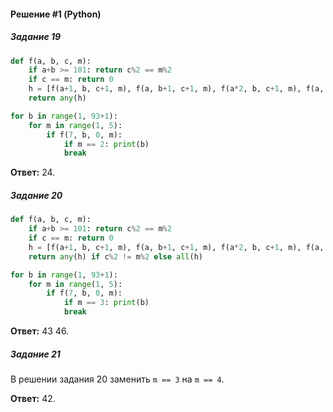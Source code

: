 #### Решение #1 (Python)

##### Задание 19
```python
def f(a, b, c, m):
	if a+b >= 101: return c%2 == m%2
	if c == m: return 0
	h = [f(a+1, b, c+1, m), f(a, b+1, c+1, m), f(a*2, b, c+1, m), f(a, b*2, c+1, m)]
	return any(h)

for b in range(1, 93+1):
	for m in range(1, 5):
		if f(7, b, 0, m):
			if m == 2: print(b)
			break
```
**Ответ:** 24.

##### Задание 20
```python
def f(a, b, c, m):
	if a+b >= 101: return c%2 == m%2
	if c == m: return 0
	h = [f(a+1, b, c+1, m), f(a, b+1, c+1, m), f(a*2, b, c+1, m), f(a, b*2, c+1, m)]
	return any(h) if c%2 != m%2 else all(h)

for b in range(1, 93+1):
	for m in range(1, 5):
		if f(7, b, 0, m):
			if m == 3: print(b)
			break
```
**Ответ:** 43 46.

##### Задание 21
В решении задания 20 заменить ``m == 3`` на ``m == 4``.

**Ответ:** 42.
